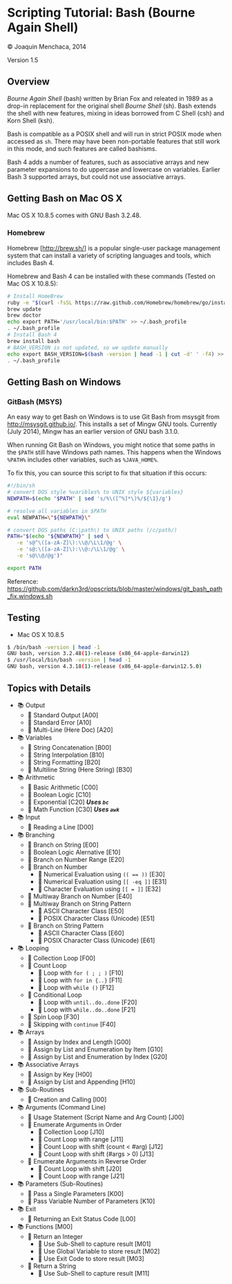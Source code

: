 # Scripting Tutorial: Bash (Bourne Again Shell)

© Joaquin Menchaca, 2014

Version 1.5

## Overview

*Bourne Again Shell* (bash) written by Brian Fox and releated in 1989 as a drop-in replacement for the original shell *Bourne Shell* (sh).  Bash extends the shell with new features, mixing in ideas borrowed from C Shell (csh) and Korn Shell (ksh).

Bash is compatible as a POSIX shell and will run in strict POSIX mode when accessed as ```sh```.  There may have been non-portable features that still work in this mode, and such features are called bashisms.

Bash 4 adds a number of features, such as associative arrays and new parameter expansions to do uppercase and lowercase on variables.  Earlier Bash 3 supported arrays, but could not use associative arrays.

## Getting Bash on Mac OS X

Mac OS X 10.8.5 comes with GNU Bash 3.2.48.

### Homebrew

Homebrew [http://brew.sh/] is a popular single-user package management system that can install a variety of scripting languages and tools, which includes Bash 4.

Homebrew and Bash 4 can be installed with these commands (Tested on Mac OS X 10.8.5):

```bash
# Install HomeBrew
ruby -e "$(curl -fsSL https://raw.github.com/Homebrew/homebrew/go/install)"
brew update
brew doctor
echo export PATH='/usr/local/bin:$PATH' >> ~/.bash_profile
. ~/.bash_profile
# Install Bash 4
brew install bash
# BASH_VERSION is not updated, so we update manually
echo export BASH_VERSION=$(bash -version | head -1 | cut -d' ' -f4) >> ~/.bash_profile
. ~/.bash_profile
```

## Getting Bash on Windows

### GitBash (MSYS)

An easy way to get Bash on Windows is to use Git Bash from msysgit from http://msysgit.github.io/.  This installs a set of Mingw GNU tools.  Currently (July 2014), Mingw has an earlier version of GNU bash 3.1.0.

When running Git Bash on Windows, you might notice that some paths in the ```$PATH``` still have Windows path names.  This happens when the Windows ```%PATH%``` includes other variables, such as ```%JAVA_HOME%```.  

To fix this, you can source this script to fix that situation if this occurs:

```bash
#!/bin/sh
# convert DOS style %varibles% to UNIX style ${variables}
NEWPATH=$(echo "$PATH" | sed 's/%\([^%]*\)%/${\1}/g')

# resolve all variables in $PATH
eval NEWPATH=\"${NEWPATH}\"

# convert DOS paths (C:\path\) to UNIX paths (/c/path/)
PATH="$(echo "${NEWPATH}" | sed \
   -e 's@^\([a-zA-Z]\):\\@/\L\1/@g' \
   -e 's@:\([a-zA-Z]\):\\@:/\L\1/@g' \
   -e 's@\\@/@g')"

export PATH
```
Reference: https://github.com/darkn3rd/opscripts/blob/master/windows/git_bash_path_fix.windows.sh

## Testing

* Mac OS X 10.8.5

```bash
$ /bin/bash -version | head -1
GNU bash, version 3.2.48(1)-release (x86_64-apple-darwin12)
$ /usr/local/bin/bash -version | head -1
GNU bash, version 4.3.18(1)-release (x86_64-apple-darwin12.5.0)
```

## Topics with Details

* :books: Output
  * :green_book: Standard Output [A00]
  * :green_book: Standard Error [A10]
  * :green_book: Multi-Line (Here Doc) [A20]
* :books: Variables
  * :green_book: String Concatenation [B00]
  * :green_book: String Interpolation [B10]
  * :green_book: String Formatting [B20]
  * :green_book: Multiline String (Here String) [B30]
* :books: Arithmetic
  * :green_book: Basic Arithmetic [C00]
  * :green_book: Boolean Logic [C10]
  * :green_book: Exponential [C20] ***Uses `bc`***
  * :green_book: Math Function [C30] ***Uses `awk`***
* :books: Input
  * :green_book: Reading a Line [D00]
* :books: Branching
  * :green_book: Branch on String [E00]
  * :green_book: Boolean Logic Alernative [E10]
  * :green_book: Branch on Number Range [E20]
  * :green_book: Branch on Number
     * :page_facing_up: Numerical Evaluation using `(( == ))` [E30]
     * :page_facing_up: Numerical Evaluation using `[[ -eq ]]` [E31]
     * :page_facing_up: Character Evaluation using `[[ = ]]` [E32]
  * :green_book: Multiway Branch on Number [E40]
  * :green_book: Multiway Branch on String Pattern
    * :page_facing_up: ASCII Character Class [E50]
    * :page_facing_up: POSIX Character Class (Unicode) [E51]
  * :green_book: Branch on String Pattern
    * :page_facing_up: ASCII Character Class [E60]
    * :page_facing_up: POSIX Character Class (Unicode) [E61]
* :books: Looping
  * :green_book: Collection Loop [F00]
  * :green_book: Count Loop
      * :page_facing_up: Loop with `for ( ; ; )` [F10]
      * :page_facing_up: Loop with `for in {..}` [F11]
      * :page_facing_up: Loop with `while ()` [F12]
  * :green_book: Conditional Loop
      * :page_facing_up: Loop with `until..do..done` [F20]
      * :page_facing_up: Loop with `while..do..done` [F21]
  * :green_book: Spin Loop [F30]
  * :green_book: Skipping with `continue` [F40]
* :books: Arrays
  * :green_book: Assign by Index and Length [G00]
  * :green_book: Assign by List and Enumeration by Item [G10]
  * :green_book: Assign by List and Enumeration by Index [G20]
* :books: Associative Arrays
  * :green_book: Assign by Key [H00]
  * :green_book: Assign by List and Appending [H10]
* :books: Sub-Routines
  * :green_book: Creation and Calling [I00]
* :books: Arguments (Command Line)
  * :green_book: Usage Statement (Script Name and Arg Count) [J00]
  * :green_book: Enumerate Arguments in Order
    * :page_facing_up: Collection Loop [J10]
    * :page_facing_up: Count Loop with range [J11]
    * :page_facing_up: Count Loop with shift (count < #arg) [J12]
    * :page_facing_up: Count Loop with shift (#args > 0) [J13]
  * :green_book: Enumerate Arguments in Reverse Order
    * :page_facing_up: Count Loop with shift [J20]
    * :page_facing_up: Count Loop with range [J21]
* :books: Parameters (Sub-Routines)
  * :green_book: Pass a Single Parameters [K00]
  * :green_book: Pass Variable Number of Parameters [K10]
* :books: Exit
  * :green_book: Returning an Exit Status Code [L00]
* :books: Functions [M00]
  * :closed_book: Return an Integer
    * :page_facing_up: Use Sub-Shell to capture result [M01]
    * :page_facing_up: Use Global Variable to store result [M02]
    * :page_facing_up: Use Exit Code to store result [M03]
  * :closed_book: Return a String
    * :page_facing_up: Use Sub-Shell to capture result [M11]
